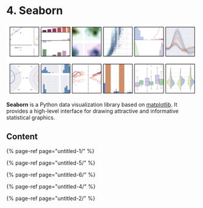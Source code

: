 # 4. Seaborn

![Figure 4.0.1 Seaborn Gallery](../.gitbook/assets/seaborn-head.png)

**Seaborn** is a Python data visualization library based on [matplotlib](https://matplotlib.org/). It provides a high-level interface for drawing attractive and informative statistical graphics.

## Content

{% page-ref page="untitled-1/" %}

{% page-ref page="untitled-5/" %}

{% page-ref page="untitled-6/" %}

{% page-ref page="untitled-4/" %}

{% page-ref page="untitled-2/" %}




